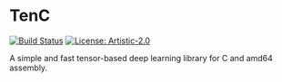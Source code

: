 # TenC

[![Build Status](https://travis-ci.org/IanTayler/tenc.svg?branch=master)](https://travis-ci.org/IanTayler/tenc) [![License: Artistic-2.0](https://img.shields.io/badge/License-Artistic%202.0-0298c3.svg)](https://opensource.org/licenses/Artistic-2.0)

A simple and fast tensor-based deep learning library for C and amd64 assembly.
